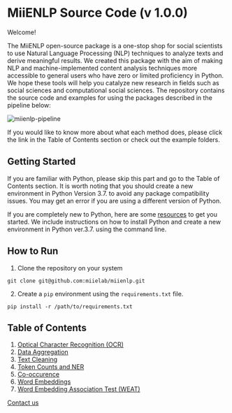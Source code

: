 # MiiENLP Source Code (v 1.0.0)

Welcome! 

The MiiENLP open-source package is a one-stop shop for social scientists to use Natural Language Processing (NLP) techniques to analyze texts and derive meaningful results. We created this package with the aim of making NLP and machine-implemented content analysis techniques more accessible to general users who have zero or limited proficiency in Python. We hope these tools will help you catalyze new research in fields such as social sciences and computational social sciences. The repository contains the source code and examples for using the packages described in the pipeline below: 


![miienlp-pipeline](https://user-images.githubusercontent.com/30983820/207747948-1eb968d8-e46b-4512-8640-308487bf3c01.png)


If you would like to know more about what each method does, please click the link in the Table of Contents section or check out the example folders. 

## Getting Started

If you are familiar with Python, please skip this part and go to the Table of Contents section. It is worth noting that you should create a new environment in Python Version 3.7. to avoid any package compatibility issues. You may get an error if you are using a different version of Python. 

If you are completely new to Python, here are some [resources](https://github.com/miielab/miienlp/blob/afa9ff87adc58c1d447f538ab4d91b791b27662c/examples/python_installation.md) to get you started. We include instructions on how to install Python and create a new environment in Python ver.3.7. using the command line. 

## How to Run 

1. Clone the repository on your system

  ```
  git clone git@github.com:miielab/miienlp.git
  ```

2. Create a ```pip``` environment using the ```requirements.txt``` file.

  ```
  pip install -r /path/to/requirements.txt
  ```


## Table of Contents

1. [Optical Character Recognition (OCR)](https://github.com/miielab/miienlp/tree/main/miienlp/ocr)
2. [Data Aggregation](https://github.com/miielab/miienlp/tree/main/miienlp/aggregation)
3. [Text Cleaning](https://github.com/miielab/miienlp/tree/main/miienlp/text_cleaning)
4. [Token Counts and NER](https://github.com/miielab/miienlp/tree/main/miienlp/token)
5. [Co-occurence](https://github.com/miielab/miienlp/tree/main/miienlp/co_occurrence)
6. [Word Embeddings](https://github.com/miielab/miienlp/tree/main/miienlp/embeddings) 
7. [Word Embedding Association Test (WEAT)](https://github.com/miielab/miienlp/tree/main/miienlp/weat)

[Contact us](https://www.miielab.com/contact)
